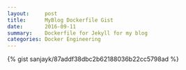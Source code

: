 ```yaml
---
layout:     post
title:      MyBlog Dockerfile Gist
date:       2016-09-11
summary:    Dockerfile for Jekyll for my blog
categories: Docker Engineering
---
```


{% gist sanjayk/87addf38dbc2b62188036b22cc5798ad %}
